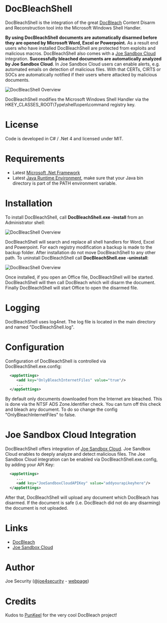 # DocBleachShell

DocBleachShell is the integration of the great [DocBleach](https://github.com/docbleach/DocBleach) Content Disarm and Reconstruction tool into the Microsoft Windows Shell Handler.

**By using DocBleachShell documents are automatically disarmed before they are opened by Microsoft Word, Excel or Powerpoint.** As a result end users who have installed DocBleachShell are protected from exploits and malicious macros. DocBleachShell also comes with a [Joe Sandbox Cloud](https://www.joesecurity.org/joe-sandbox-cloud) integration. **Successfully bleached documents are automatically analyzed by Joe Sandbox Cloud**. In Joe Sandbox Cloud users can enable alerts, e.g. automated emails on detection of malicious files. With that CERTs, CIRTS or SOCs are automatically notified if their users where attacked by malicious documents. 

![DocBleacShell Overview](https://raw.githubusercontent.com/joesecurity/docbleachshell/master/img/shell.png)

DocBleachShell modifies the Microsoft Windows Shell Handler via the HKEY_CLASSES_ROOT\Type\shell\open\command registry key. 

# License

Code is developed in C# / .Net 4 and licensed under MIT. 

# Requirements

* Latest [Microsoft .Net Framework](https://www.microsoft.com/en-us/download/details.aspx?id=53344)
* Latest [Java Runtime Environment](https://java.com/de/download/), make sure that your Java bin directory is part of the PATH environment variable.

# Installation

To install DocBleachShell, call **DocBleachShell.exe -install** from an Administrator shell:

![DocBleacShell Overview](https://raw.githubusercontent.com/joesecurity/docbleachshell/master/img/install.png)

DocBleachShell will search and replace all shell handlers for Word, Excel and Powerpoint. For each registry modification a backup is made to the backup folder. After installation do not move DocBleachShell to any other path. To uninstall DocBleachShell call **DocBleachShell.exe -uninstall**:

![DocBleacShell Overview](https://raw.githubusercontent.com/joesecurity/docbleachshell/master/img/uninstall.png)

Once installed, if you open an Office file, DocBleachShell will be started. DocBleachShell will then call DocBleach which will disarm the document. Finally DocBleachShell will start Office to open the disarmed file.

# Logging

DocBleachShell uses log4net. The log file is located in the main directory and named "DocBleachShell.log".

# Configuration

Configuration of DocBleachShell is controlled via DocBleachShell.exe.config:

```xml
  <appSettings>
     <add key="OnlyBleachInternetFiles" value="true"/>
     ...
  </appSettings>
```

By default only documents downloaded from the Internet are bleached. This is done via the NTSF ADS Zone.Identifier check. You can turn off this check and bleach any document. To do so change the config "OnlyBleachInternetFiles" to false.

# Joe Sandbox Cloud Integration

DocBleachShell offers integration of [Joe Sandbox Cloud](https://www.joesecurity.org/joe-sandbox-cloud). Joe Sandbox Cloud enables to deeply analyze and detect malicious files. The Joe Sandbox Cloud integration can be enabled via DocBleachShell.exe.config, by adding your API Key:

```xml
  <appSettings>
     ...
     <add key="JoeSandboxCloudAPIKey" value="addyourapikeyhere"/>
  </appSettings>
```
After that, DocBleachShell will upload any document which DocBleach has disarmed. If the document is safe (i.e. DocBleach did not do any disarming) the document is not uploaded. 

# Links

* [DocBleach](https://github.com/docbleach/DocBleach) 
* [Joe Sandbox Cloud](https://www.joesecurity.org/joe-sandbox-cloud)

# Author

Joe Security (@[joe4security](https://twitter.com/#!/joe4security) - [webpage](https://www.joesecurity.org))

# Credits

Kudos to [PunKeel](https://github.com/PunKeel) for the very cool DocBleach project!
